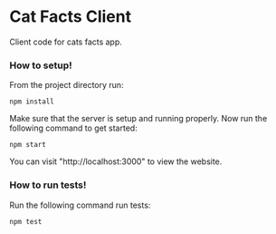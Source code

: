 # Cat Facts Client

Client code for cats facts app.

### How to setup!

From the project directory run:
```
npm install
```

Make sure that the server is setup and running properly. Now run the following command to get started:
```
npm start
```

You can visit "http://localhost:3000" to view the website.


### How to run tests!

Run the following command run tests:
```
npm test
```
